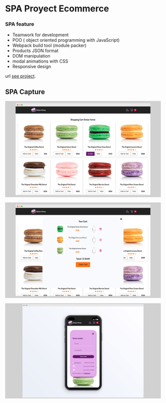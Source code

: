 # SPA Proyect Ecommerce

### SPA feature

- Teamwork for development
- POO ( object oriented programming with JavaScript)
- Webpack build tool (module packer)
- Products JSON format
- DOM manipulation
- modal animations with CSS
- Responsive design

url [see project](https://ecommerce-dulzorkimey.netlify.app/).

## SPA Capture

![screenshot](https://raw.githubusercontent.com/volta2016/spa-proyect/main/public/images/screen-1.png?token=AE7I7SD5BS6NXJUMV4SXZWTA3X2MQ)

![screenshot](https://raw.githubusercontent.com/volta2016/spa-proyect/main/public/images/screen-2.png?token=AE7I7SCSVLJT2PATART5MYTA3X2O4)

![screenshot](https://raw.githubusercontent.com/volta2016/spa-proyect/main/public/images/screen-3.png?token=AE7I7SALPKHFHENNEHVUXNDA3X2SY)
